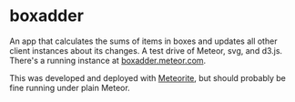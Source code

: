 boxadder
========

An app that calculates the sums of items in boxes and updates all other client instances about its changes. A test drive of Meteor, svg, and d3.js. There's a running instance at [boxadder.meteor.com](http://boxadder.meteor.com/).

This was developed and deployed with [Meteorite](https://github.com/oortcloud/meteorite), but should probably be fine running under plain Meteor.
